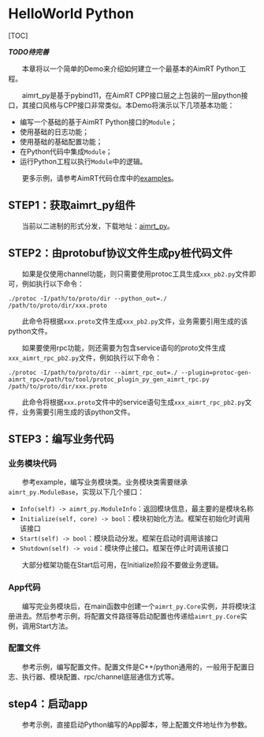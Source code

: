 
# HelloWorld Python

[TOC]


***TODO待完善***

&emsp;&emsp;本章将以一个简单的Demo来介绍如何建立一个最基本的AimRT Python工程。


&emsp;&emsp;aimrt_py是基于pybind11，在AimRT CPP接口层之上包装的一层python接口，其接口风格与CPP接口非常类似。本Demo将演示以下几项基本功能：
- 编写一个基础的基于AimRT Python接口的`Module`；
- 使用基础的日志功能；
- 使用基础的基础配置功能；
- 在Python代码中集成`Module`；
- 运行Python工程以执行`Module`中的逻辑。


&emsp;&emsp;更多示例，请参考AimRT代码仓库中的[examples](https://code.agibot.com/agibot_aima/aimrt/-/tree/main/src/examples/py)。


## STEP1：获取aimrt_py组件

&emsp;&emsp;当前以二进制的形式分发，下载地址：[aimrt_py](https://code.agibot.com/wangtian/aimrt-py)。


## STEP2：由protobuf协议文件生成py桩代码文件

&emsp;&emsp;如果是仅使用channel功能，则只需要使用protoc工具生成`xxx_pb2.py`文件即可，例如执行以下命令：
```
./protoc -I/path/to/proto/dir --python_out=./ /path/to/proto/dir/xxx.proto
```
&emsp;&emsp;此命令将根据`xxx.proto`文件生成`xxx_pb2.py`文件，业务需要引用生成的该python文件。


&emsp;&emsp;如果要使用rpc功能，则还需要为包含service语句的proto文件生成`xxx_aimrt_rpc_pb2.py`文件，例如执行以下命令：
```
./protoc -I/path/to/proto/dir --aimrt_rpc_out=./ --plugin=protoc-gen-aimrt_rpc=/path/to/tool/protoc_plugin_py_gen_aimrt_rpc.py /path/to/proto/dir/xxx.proto
```
&emsp;&emsp;此命令将根据`xxx.proto`文件中的service语句生成`xxx_aimrt_rpc_pb2.py`文件，业务需要引用生成的该python文件。


## STEP3：编写业务代码

### 业务模块代码
&emsp;&emsp;参考example，编写业务模块类。业务模块类需要继承`aimrt_py.ModuleBase`，实现以下几个接口：
- `Info(self) -> aimrt_py.ModuleInfo`：返回模块信息，最主要的是模块名称
- `Initialize(self, core) -> bool`：模块初始化方法。框架在初始化时调用该接口
- `Start(self) -> bool`：模块启动分发。框架在启动时调用该接口
- `Shutdown(self) -> void`：模块停止接口。框架在停止时调用该接口

&emsp;&emsp;大部分框架功能在Start后可用，在Initialize阶段不要做业务逻辑。

### App代码
&emsp;&emsp;编写完业务模块后，在main函数中创建一个`aimrt_py.Core`实例，并将模块注册进去。然后参考示例，将配置文件路径等启动配置也传递给`aimrt_py.Core`实例，调用Start方法。


### 配置文件
&emsp;&emsp;参考示例，编写配置文件。配置文件是C++/python通用的，一般用于配置日志、执行器、模块配置、rpc/channel底层通信方式等。


## step4：启动app
&emsp;&emsp;参考示例，直接启动Python编写的App脚本，带上配置文件地址作为参数。


